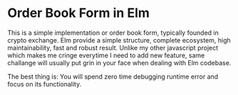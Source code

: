 # Order Book Form in Elm

This is a simple implementation or order book form, typically founded in crypto exchange. Elm provide a simple structure, complete ecosystem, high maintainability, fast and robust result. Unlike my other javascript project which makes me cringe everytime I need to add new feature, same challange will usually put grin in your face when dealing with Elm codebase.

The best thing is: You will spend zero time debugging runtime error and focus on its functionality.